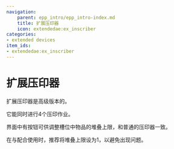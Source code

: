 ```yaml
---
navigation:
    parent: epp_intro/epp_intro-index.md
    title: 扩展压印器
    icon: extendedae:ex_inscriber
categories:
- extended devices
item_ids:
- extendedae:ex_inscriber
---
```


# 扩展压印器

<Row gap="20">
<BlockImage id="extendedae:ex_inscriber" scale="8"></BlockImage>
</Row>

扩展压印器是高级版本的<ItemLink id="ae2:inscriber" />。

它能同时进行4个压印作业。

界面中有按钮可供调整槽位中物品的堆叠上限，和普通的压印器一致。

在与<ItemLink id="ae2:pattern_provider" />配合使用时，推荐将堆叠上限设为1，以避免出现问题。
